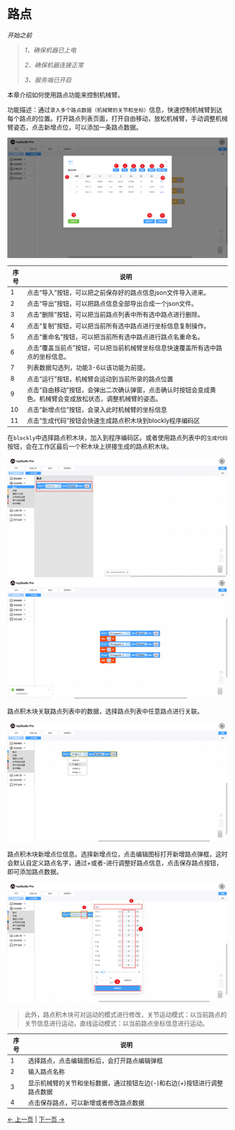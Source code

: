 # 路点

*开始之前*

> *1、确保机器已上电*
>
> *2、确保机器连接正常*
>
> *3、服务端已开启*

本章介绍如何使用路点功能来控制机械臂。

功能描述：通过`录入多个路点数据（机械臂的关节和坐标）`信息，快速控制机械臂到达每个路点的位置。打开路点列表页面，打开自由移动，放松机械臂，手动调整机械臂姿态，点击新增点位，可以添加一条路点数据。

<img src="../../../resources/3-FunctionsAndApplications/5.myBlockly/blockly/waypoint2.png" />

| 序号 | 说明                                                         |
| ---- | ------------------------------------------------------------ |
| 1    | 点击“导入”按钮，可以把之前保存好的路点信息json文件导入进来。 |
| 2    | 点击“导出”按钮，可以把路点信息全部导出合成一个json文件。     |
| 3    | 点击“删除”按钮，可以把当前路点列表中所有选中路点进行删除。   |
| 4    | 点击“复制”按钮，可以把当前所有选中路点进行坐标信息复制操作。 |
| 5    | 点击“重命名”按钮，可以把当前所有选中路点进行路点名重命名。   |
| 6    | 点击“覆盖当前点”按钮，可以把当前机械臂坐标信息快速覆盖所有选中路点的坐标信息。 |
| 7    | 列表数据勾选列，功能3-6以该功能为前提。                      |
| 8    | 点击“运行”按钮，机械臂会运动到当前所录的路点位置             |
| 9    | 点击“自由移动”按钮，会弹出二次确认弹窗，点击确认时按钮会变成黄色。机械臂会变成放松状态，调整机械臂的姿态。 |
| 10   | 点击“新增点位”按钮，会录入此时机械臂的坐标信息               |
| 11   | 点击“生成代码”按钮会快速生成路点积木块到blockly程序编码区    |

在`blockly`中选择路点积木块，加入到程序编码区。或者使用路点列表中的`生成代码`按钮，会在工作区最后一个积木块上拼接生成的路点积木块。

<img src="../../../resources/3-FunctionsAndApplications/5.myBlockly/blockly/waypoint1.png" />

<img src="../../../resources/3-FunctionsAndApplications/5.myBlockly/blockly/waypoint4.png" />

路点积木块关联路点列表中的数据，选择路点列表中任意路点进行关联。

<img src="../../../resources/3-FunctionsAndApplications/5.myBlockly/blockly/waypoint3.png" />

路点积木块新增点位信息。选择新增点位，点击编辑图标打开新增路点弹框，这时会默认自定义路点名字，通过+或者-进行调整好路点信息，点击保存路点按钮，即可添加路点数据。

<img src="../../../resources/3-FunctionsAndApplications/5.myBlockly/blockly/waypoint5.png" />

> 此外，路点积木块可对运动的模式进行修改，关节运动模式：以当前路点的关节信息进行运动，直线运动模式：以当前路点坐标信息进行运动。

| 序号 | 说明                                                         |
| ---- | ------------------------------------------------------------ |
| 1    | 选择路点，点击编辑图标后，会打开路点编辑弹框                 |
| 2    | 输入路点名称                                                 |
| 3    | 显示机械臂的关节和坐标数据，通过按钮左边(-)和右边(+)按钮进行调整路点数据 |
| 4    | 点击保存路点，可以新增或者修改路点数据                       |

[← 上一页](./5.5.8-program.md) | [下一页 →](./5.5.10-gripperUse.md)
